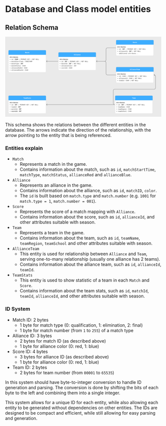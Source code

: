# Database and Class model entities

## Relation Schema
![Relation Schema.png](Relation%20schema.png)

This schema shows the relations between the different entities in the database. The arrows indicate the direction of the relationship, with the arrow pointing to the entity that is being referenced.

### Entities explain
- `Match`
  - Represents a match in the game.
  - Contains information about the match, such as `id`, `matchStartTime`, `matchType`, `matchStatus`, `allianceRed` and `allianceBlue`.
- `Alliance`
  - Represents an alliance in the game.
  - Contains information about the alliance, such as `id`, `matchID`, `color`.
  - The `id` is built based on `match.type` and `match.number` (e.g. `1001` for `match.type = 1`, `match.number = 001`).
- `Score`
  - Represents the score of a match mapping with `Alliance`.
  - Contains information about the score, such as `id`, `allianceId`, and other attributes suitable with season.
- `Team`
  - Represents a team in the game.
  - Contains information about the team, such as `id`, `teamName`, `teamRegion`, `teamSchool` and other attributes suitable with season.
- `AllianceTeam`
  - This entity is used for relationship between `Alliance` and `Team`, serving one-to-many relationship (usually one alliance has 2 teams).
  - Contains information about the alliance team, such as `id`, `allianceId`, `teamId`.
- `TeamStats`
  - This entity is used to show statistic of a team in each `Match` and `Score`.
  - Contains information about the team stats, such as `id`, `matchId`, `teamId`, `allianceId`, and other attributes suitable with season.

### ID System
- Match ID: 2 bytes
  - 1 byte for match type (0: qualification, 1: elimination, 2: final)
  - 1 byte for match number (from `1` to `255`) of a match type
- Alliance ID: 3 bytes
  - 2 bytes for match ID (as described above)
  - 1 byte for alliance color (0: red, 1: blue)
- Score ID: 4 bytes
  - 3 bytes for alliance ID (as described above)
  - 1 byte for alliance color (0: red, 1: blue)
- Team ID: 2 bytes
  - 2 bytes for team number (from `00001` to `65535`)

In this system should have byte-to-integer conversion to handle ID generation and parsing. The conversion is done by shifting the bits of each byte to the left and combining them into a single integer.

This system allows for a unique ID for each entity, while also allowing each entity to be generated without dependencies on other entities. The IDs are designed to be compact and efficient, while still allowing for easy parsing and generation.
